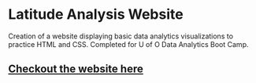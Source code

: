 # Latitude Analysis Website
Creation of a website displaying basic data analytics visualizations to practice HTML and CSS. Completed for U of O Data Analytics Boot Camp.

<a href="https://MrATX.github.io/WebDesign_Challenge"><h2>Checkout the website here</h2></a>
